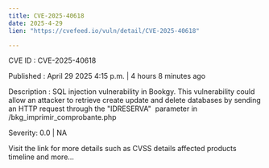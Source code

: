 ```yaml
---
title: CVE-2025-40618
date: 2025-4-29
lien: "https://cvefeed.io/vuln/detail/CVE-2025-40618"

---
```


CVE ID : CVE-2025-40618

Published :  April 29
2025
4:15 p.m. | 4 hours
8 minutes ago

Description : SQL injection vulnerability in Bookgy. This vulnerability could allow an attacker to retrieve
create
update and delete databases by sending an HTTP request through the "IDRESERVA"  parameter in /bkg_imprimir_comprobante.php

Severity: 0.0 | NA

Visit the link for more details
such as CVSS details
affected products
timeline
and more...
